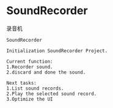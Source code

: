 SoundRecorder
=============

录音机

    SoundRecorder
    
    Initialization SoundRecorder Project.
    
    Current function:
    1.Recorder sound.
    2.discard and done the sound.
    
    Next tasks:
    1.List sound records.
    2.Play the selected sound record.
    3.Optimize the UI


